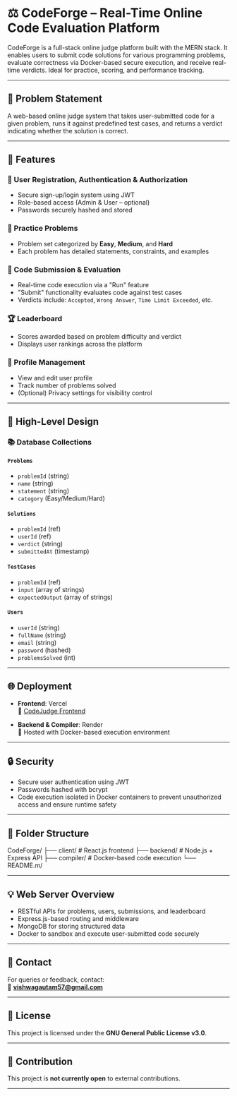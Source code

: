 # ⚖️ CodeForge – Real-Time Online Code Evaluation Platform

CodeForge is a full-stack online judge platform built with the MERN stack. It enables users to submit code solutions for various programming problems, evaluate correctness via Docker-based secure execution, and receive real-time verdicts. Ideal for practice, scoring, and performance tracking.

---

## 🧩 Problem Statement

A web-based online judge system that takes user-submitted code for a given problem, runs it against predefined test cases, and returns a verdict indicating whether the solution is correct.

---

## 🚀 Features

### 🔐 User Registration, Authentication & Authorization
- Secure sign-up/login system using JWT
- Role-based access (Admin & User – optional)
- Passwords securely hashed and stored

### 🧠 Practice Problems
- Problem set categorized by **Easy**, **Medium**, and **Hard**
- Each problem has detailed statements, constraints, and examples

### 🧪 Code Submission & Evaluation
- Real-time code execution via a "Run" feature
- "Submit" functionality evaluates code against test cases
- Verdicts include: `Accepted`, `Wrong Answer`, `Time Limit Exceeded`, etc.

### 🏆 Leaderboard 
- Scores awarded based on problem difficulty and verdict
- Displays user rankings across the platform

### 👤 Profile Management
- View and edit user profile
- Track number of problems solved
- (Optional) Privacy settings for visibility control

---

## 🧱 High-Level Design

### 📚 Database Collections

#### `Problems`
- `problemId` (string)
- `name` (string)
- `statement` (string)
- `category` (Easy/Medium/Hard)

#### `Solutions`
- `problemId` (ref)
- `userId` (ref)
- `verdict` (string)
- `submittedAt` (timestamp)

#### `TestCases`
- `problemId` (ref)
- `input` (array of strings)
- `expectedOutput` (array of strings)

#### `Users`
- `userId` (string)
- `fullName` (string)
- `email` (string)
- `password` (hashed)
- `problemsSolved` (int)

---

## 🌐 Deployment

- **Frontend**: Vercel  
  🔗 [CodeJudge Frontend](https://code-judge-57.vercel.app)

- **Backend & Compiler**: Render  
  🔗 Hosted with Docker-based execution environment

---

## 🔒 Security

- Secure user authentication using JWT
- Passwords hashed with bcrypt
- Code execution isolated in Docker containers to prevent unauthorized access and ensure runtime safety

---

## 📁 Folder Structure
CodeForge/
├── client/ # React.js frontend
├── backend/ # Node.js + Express API
├── compiler/ # Docker-based code execution
└── README.m/

---

## 💡 Web Server Overview

- RESTful APIs for problems, users, submissions, and leaderboard
- Express.js-based routing and middleware
- MongoDB for storing structured data
- Docker to sandbox and execute user-submitted code securely

---

## 📧 Contact

For queries or feedback, contact:  
📧 **vishwagautam57@gmail.com**

---

## 📜 License

This project is licensed under the **GNU General Public License v3.0**.

---

## 🛑 Contribution

This project is **not currently open** to external contributions.

---


